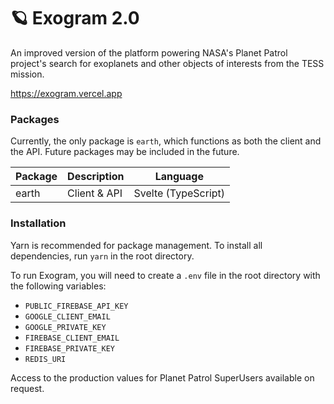 # 🪐 Exogram 2.0

An improved version of the platform powering NASA's Planet Patrol project's search for exoplanets and other objects of interests from the TESS mission.

https://exogram.vercel.app

### Packages

Currently, the only package is `earth`, which functions as both the client and the API. Future packages may be included in the future.

Package | Description | Language
--- | --- | ---
earth | Client & API | Svelte (TypeScript)

### Installation

Yarn is recommended for package management. To install all dependencies, run `yarn` in the root directory.

To run Exogram, you will need to create a `.env` file in the root directory with the following variables:

* `PUBLIC_FIREBASE_API_KEY`
* `GOOGLE_CLIENT_EMAIL`
* `GOOGLE_PRIVATE_KEY`
* `FIREBASE_CLIENT_EMAIL`
* `FIREBASE_PRIVATE_KEY`
* `REDIS_URI`

Access to the production values for Planet Patrol SuperUsers available on request.